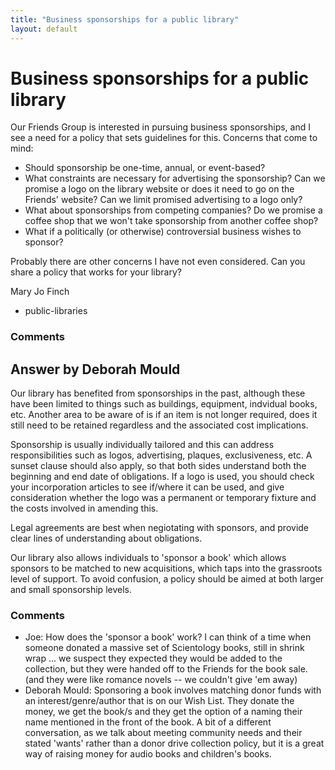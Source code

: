 ```yaml
---
title: "Business sponsorships for a public library"
layout: default
---
```

Business sponsorships for a public library
=====================
Our Friends Group is interested in pursuing business sponsorships, and I
see a need for a policy that sets guidelines for this. Concerns that
come to mind:

-   Should sponsorship be one-time, annual, or event-based?
-   What constraints are necessary for advertising the sponsorship? Can
    we promise a logo on the library website or does it need to go on
    the Friends' website? Can we limit promised advertising to a logo
    only?
-   What about sponsorships from competing companies? Do we promise a
    coffee shop that we won't take sponsorship from another coffee shop?
-   What if a politically (or otherwise) controversial business wishes
    to sponsor?

Probably there are other concerns I have not even considered. Can you
share a policy that works for your library?

Mary Jo Finch

<ul class="tags"><li class="tag">public-libraries</li></ul>

### Comments ###


Answer by Deborah Mould
----------------
Our library has benefited from sponsorships in the past, although these
have been limited to things such as buildings, equipment, indvidual
books, etc. Another area to be aware of is if an item is not longer
required, does it still need to be retained regardless and the
associated cost implications.

Sponsorship is usually individually tailored and this can address
responsibilities such as logos, advertising, plaques, exclusiveness,
etc. A sunset clause should also apply, so that both sides understand
both the beginning and end date of obligations. If a logo is used, you
should check your incorporation articles to see if/where it can be used,
and give consideration whether the logo was a permanent or temporary
fixture and the costs involved in amending this.

Legal agreements are best when negiotating with sponsors, and provide
clear lines of understanding about obligations.

Our library also allows individuals to 'sponsor a book' which allows
sponsors to be matched to new acquisitions, which taps into the
grassroots level of support. To avoid confusion, a policy should be
aimed at both larger and small sponsorship levels.

### Comments ###
* Joe: How does the 'sponsor a book' work? I can think of a time when someone
donated a massive set of Scientology books, still in shrink wrap ... we
suspect they expected they would be added to the collection, but they
were handed off to the Friends for the book sale. (and they were like
romance novels -- we couldn't give 'em away)
* Deborah Mould: Sponsoring a book involves matching donor funds with an
interest/genre/author that is on our Wish List. They donate the money,
we get the book/s and they get the option of a naming their name
mentioned in the front of the book. A bit of a different conversation,
as we talk about meeting community needs and their stated 'wants' rather
than a donor drive collection policy, but it is a great way of raising
money for audio books and children's books.

